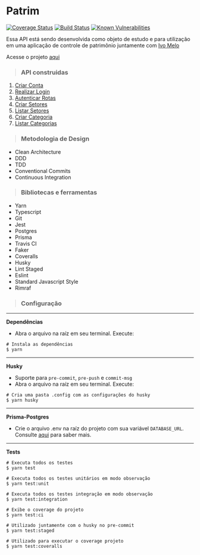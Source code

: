 # Patrim

[![Coverage Status](https://coveralls.io/repos/github/vineboneto/patrim-api/badge.svg?branch=master)](https://coveralls.io/github/vineboneto/patrim-api?branch=master) [![Build Status](https://travis-ci.org/vineboneto/patrim-api.svg?branch=master)](https://travis-ci.org/vineboneto/patrim-api) [![Known Vulnerabilities](https://snyk.io/test/github/vineboneto/patrim-api/badge.svg)](https://snyk.io/test/github/vineboneto/patrim-api)



Essa API está sendo desenvolvida como objeto de estudo e para utilização em uma aplicação de controle de patrimônio juntamente com [Ivo Melo](https://github.com/evil988)

Acesse o projeto [aqui](https://drive.google.com/file/d/1fjLYJtOZnry36GtrmEzdqkgve9VvPRpA/view?usp=sharing)

> ### API construidas

  1. [Criar Conta](./requirements/signup.md)
  2. [Realizar Login](./requirements/login.md)
  3. [Autenticar Rotas](./requirements/auth-middleware.md)
  4. [Criar Setores](./requirements/add-sector.md)
  5. [Listar Setores](./requirements/load-sectors.md)
  6. [Criar Categoria](./requirements/add-category.md)
  7. [Listar Categorias](./requirements/load-categories.md)

> ### Metodologia de Design

 - Clean Architecture
 - DDD
 - TDD
 - Conventional Commits
 - Continuous Integration

> ### Bibliotecas e ferramentas

 - Yarn
 - Typescript
 - Git
 - Jest
 - Postgres
 - Prisma
 - Travis CI
 - Faker
 - Coveralls
 - Husky
 - Lint Staged
 - Eslint
 - Standard Javascript Style
 - Rimraf

> ### Configuração

***
**Dependências**
 - Abra o arquivo na raíz em seu terminal. Execute:
  ```shell
  # Instala as dependências
  $ yarn
  ```
***
**Husky**
 - Suporte para ``pre-commit``, ``pre-push`` e ``commit-msg``
 - Abra o arquivo na raíz em seu terminal. Execute:
  ```shell
  # Cria uma pasta .config com as configurações do husky
  $ yarn husky
  ```
 ***
 **Prisma-Postgres**

 - Crie o arquivo .env na raíz do projeto com sua variável ``DATABASE_URL``. Consulte [aqui](https://www.prisma.io/docs/getting-started/quickstart-typescript) para saber mais.
  
 ***
  **Tests**
  ```shell
  # Executa todos os testes
  $ yarn test

  # Executa todos os testes unitários em modo observação
  $ yarn test:unit

  # Executa todos os testes integração em modo observação
  $ yarn test:integration

  # Exibe o coverage do projeto
  $ yarn test:ci

  # Utilizado juntamente com o husky no pre-commit
  $ yarn test:staged

  # Utilizado para executar o coverage projeto
  $ yarn test:coveralls
  ```